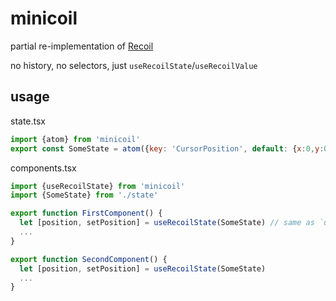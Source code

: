 # minicoil

partial re-implementation of [Recoil](https://wz.ax/recoiljs-kvkvigef)

no history, no selectors, just `useRecoilState`/`useRecoilValue`

## usage

state.tsx
```jsx
import {atom} from 'minicoil'
export const SomeState = atom({key: 'CursorPosition', default: {x:0,y:0}})
```

components.tsx
```jsx
import {useRecoilState} from 'minicoil'
import {SomeState} from './state'

export function FirstComponent() {
  let [position, setPosition] = useRecoilState(SomeState) // same as `useState` but with atom ref instead of default value
  ...
}

export function SecondComponent() {
  let [position, setPosition] = useRecoilState(SomeState)
  ...
}
```
